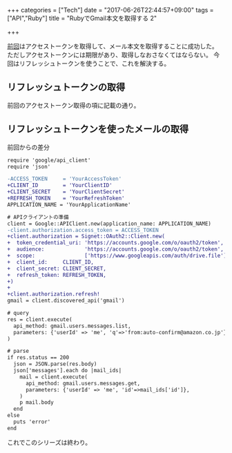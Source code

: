 +++
categories = ["Tech"]
date = "2017-06-26T22:44:57+09:00"
tags = ["API","Ruby"]
title = "RubyでGmail本文を取得する 2"

+++

[前回](../gmail_api_1/)はアクセストークンを取得して、メール本文を取得することに成功した。
ただしアクセストークンには期限があり、取得しなおさなくてはならない。
今回はリフレッシュトークンを使うことで、これを解決する。

## リフレッシュトークンの取得
前回のアクセストークン取得の項に記載の通り。


## リフレッシュトークンを使ったメールの取得
前回からの差分

```diff
require 'google/api_client'
require 'json'

-ACCESS_TOKEN     = 'YourAccessToken'
+CLIENT_ID        = 'YourClientID'
+CLIENT_SECRET    = 'YourClientSecret'
+REFRESH_TOKEN    = 'YourRefreshToken'
APPLICATION_NAME = 'YourApplicationName'

# APIクライアントの準備
client = Google::APIClient.new(application_name: APPLICATION_NAME)
-client.authorization.access_token = ACCESS_TOKEN
+client.authorization = Signet::OAuth2::Client.new(
+  token_credential_uri: 'https://accounts.google.com/o/oauth2/token',
+  audience:             'https://accounts.google.com/o/oauth2/token',
+  scope:                ['https://www.googleapis.com/auth/drive.file'],
+  client_id:     CLIENT_ID,
+  client_secret: CLIENT_SECRET,
+  refresh_token: REFRESH_TOKEN,
+)
+
+client.authorization.refresh!
gmail = client.discovered_api('gmail')

# query
res = client.execute(
  api_method: gmail.users.messages.list,
  parameters: {'userId' => 'me', 'q'=>'from:auto-confirm@amazon.co.jp'},
)

# parse
if res.status == 200
  json = JSON.parse(res.body)
  json['messages'].each do |mail_ids|
    mail = client.execute(
      api_method: gmail.users.messages.get,
      parameters: {'userId' => 'me', 'id'=>mail_ids['id']},
    )
    p mail.body
  end
else
  puts 'error'
end
```

これでこのシリーズは終わり。
